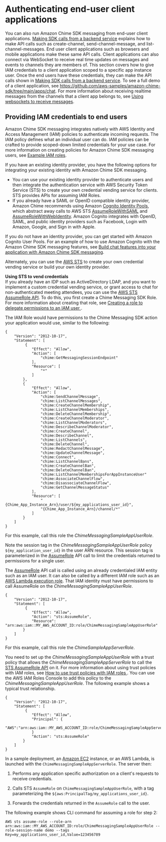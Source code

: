 # Authenticating end\-user client applications<a name="auth-client-apps"></a>

You can also run Amazon Chime SDK messaging from end\-user client applications\. [Making SDK calls from a backend service](call-from-backend.md) explains how to make API calls such as create\-channel, send\-channel\-message, and list\-channel\-messages\. End user client applications such as browsers and mobile applications make these same API calls\. Client applications can also connect via WebSocket to receive real time updates on messages and events to channels they are members of\. This section covers how to give IAM credentials to a client application scoped to a specific app instance user\. Once the end users have these credentials, they can make the API calls shown in [Making SDK calls from a backend service](call-from-backend.md)\. To see a full demo of a client application, see [ https://github\.com/aws\-samples/amazon\-chime\-sdk/tree/main/apps/chat](https://github.com/aws-samples/amazon-chime-sdk/tree/main/apps/chat)\. For more information about receiving realtime messages from the channels that a client app belongs to, see [Using websockets to receive messages](websockets.md)\.

## Providing IAM credentials to end users<a name="connect-id-provider"></a>

Amazon Chime SDK messaging integrates natively with AWS Identity and Access Management \(IAM\) policies to authenticate incoming requests\. The IAM policy defines what an individual user can do\. IAM policies can be crafted to provide scoped\-down limited credentials for your use case\. For more information on creating policies for Amazon Chime SDK messaging users, see [Example IAM roles](iam-roles.md)\.

If you have an existing identity provider, you have the following options for integrating your existing identity with Amazon Chime SDK messaging\.
+ You can use your existing identity provider to authenticate users and then integrate the authentication service with AWS Security Token Service \(STS\) to create your own credential vending service for clients\. STS provides APIs for assuming IAM Roles\.
+ If you already have a SAML or OpenID compatible identity provider, Amazon Chime recommends using Amazon [Cognito Identity Pools](https://docs.aws.amazon.com/cognito/latest/developerguide/identity-pools.html), which abstract away calls to AWS STS [AssumeRoleWithSAML](https://docs.aws.amazon.com/STS/latest/APIReference/API_AssumeRoleWithSAML.html) and [AssumeRoleWithWebIdentity](https://docs.aws.amazon.com/STS/latest/APIReference/API_AssumeRoleWithWebIdentity.html)\. Amazon Cognito integrates with OpenID, SAML, and public identity providers such as Facebook, Login with Amazon, Google, and Sign in with Apple\.

If you do not have an identity provider, you can get started with Amazon Cognito User Pools\. For an example of how to use Amazon Cognito with the Amazon Chime SDK messaging features, see [ Build chat features into your application with Amazon Chime SDK messaging](http://aws.amazon.com/blogs/business-productivity/build-chat-features-into-your-application-with-amazon-chime-sdk-messaging/)\. 

Alternately, you can use the [AWS STS](https://docs.aws.amazon.com/STS/latest/APIReference/welcome.html) to create your own credential vending service or build your own identity provider\.

**Using STS to vend credentials**  
If you already have an IDP such as ActiveDirectory LDAP, and you want to implement a custom credential vending service, or grant access to chat for non\-authenticated meeting attendees, you can use the [ AWS STS AssumeRole API](https://docs.aws.amazon.com/STS/latest/APIReference/API_AssumeRole.html)\. To do this, you first create a Chime Messaging SDK Role\. For more information about creating that role, see [ Creating a role to delegate permissions to an IAM user ](https://docs.aws.amazon.com/IAM/latest/UserGuide/id_roles_create_for-user.html)\.

The IAM Role would have permissions to the Chime Messaging SDK action your application would use, similar to the following:

```
{
    "Version": "2012-10-17",
    "Statement": [
         {
            "Effect": "Allow",
            "Action": [
                "chime:GetMessagingSessionEndpoint"
            ],
            "Resource": [
                "*"
            ]
        },
        {
            "Effect": "Allow",
            "Action": [
                "chime:SendChannelMessage",
                "chime:ListChannelMessages",
                "chime:CreateChannelMembership",
                "chime:ListChannelMemberships",
                "chime:DeleteChannelMembership",
                "chime:CreateChannelModerator",
                "chime:ListChannelModerators",
                "chime:DescribeChannelModerator",
                "chime:CreateChannel",
                "chime:DescribeChannel",
                "chime:ListChannels",
                "chime:DeleteChannel",
                "chime:RedactChannelMessage",
                "chime:UpdateChannelMessage",
                "chime:Connect",
                "chime:ListChannelBans",
                "chime:CreateChannelBan",
                "chime:DeleteChannelBan",
                "chime:ListChannelMembershipsForAppInstanceUser"
                "chime:AssociateChannelFlow",
                "chime:DisassociateChannelFlow",
                "chime:GetChannelMessageStatus"
            ],
            "Resource": [
                "{Chime_App_Instance_Arn}/user/${my_applications_user_id}",
                "{Chime_App_Instance_Arn}/channel/*"
            ]
        }
    ]
}
```

For this example, call this role the *ChimeMessagingSampleAppUserRole*\.

Note the session tag in the *ChimeMessagingSampleAppUserRole* policy `${my_application_user_id}` in the user ARN resource\. This session tag is parameterized in the [ AssumeRole](https://docs.aws.amazon.com/STS/latest/APIReference/API_AssumeRole.html) API call to limit the credentials returned to permissions for a single user\.

The [ AssumeRole](https://docs.aws.amazon.com/STS/latest/APIReference/API_AssumeRole.html) API call is called using an already credentialed IAM entity such as an IAM user\. It can also be called by a different IAM role such as an [AWS Lambda execution role](https://docs.aws.amazon.com/lambda/latest/dg/lambda-intro-execution-role.html)\. That IAM identity must have permissions to call AssumeRole on the *ChimeMessagingSampleAppUserRole*\. 

```
{
    "Version": "2012-10-17",
    "Statement": [
         {
            "Effect": "Allow",
            "Action": "sts:AssumeRole",
            "Resource": "arn:aws:iam::MY_AWS_ACCOUNT_ID:role/ChimeMessagingSampleAppUserRole"
        }
    ]
}
```

 For this example, call this role the *ChimeSampleAppServerRole*\.

You need to set up the *ChimeMessagingSampleAppUserRole* with a trust policy that allows the *ChimeMessagingSampleAppServerRole* to call the [STS AssumeRole API](https://docs.aws.amazon.com/STS/latest/APIReference/API_AssumeRole.html) on it\. For more information about using trust policies with IAM roles, see [ How to use trust policies with IAM roles ](http://aws.amazon.com/blogs/security/how-to-use-trust-policies-with-iam-roles/)\. You can use the AWS IAM Roles Console to add this policy to the *ChimeMessagingSampleAppUserRole*\. The following example shows a typical trust relationship\.

```
{
    "Version": "2012-10-17",
    "Statement": [
         {
            "Effect": "Allow",
            "Principal": {
               "AWS":"arn:aws:iam::MY_AWS_ACCOUNT_ID:role/ChimeMessagingSampleAppServerRole"
            }
            "Action": "sts:AssumeRole"
        }
    ]
}
```

 In a sample deployment, an [Amazon EC2](https://aws.amazon.com/ec2/) instance, or an AWS Lambda, is launched with the `ChimeMessagingSampleAppServerRole`\. The server then:

1. Performs any application specific authorization on a client's requests to receive credentials\.

1. Calls STS `AssumeRole` on `ChimeMessagingSampleAppUserRole`, with a tag parameterizing the `${aws:PrincipalTag/my_applications_user_id}`\.

1. Forwards the credentials returned in the `AssumeRole` call to the user\.

The following example shows CLI command for assuming a role for step 2:

`AWS sts assume-role --role-arn arn:aws:iam::MY_AWS_ACCOUNT_ID:role/ChimeMessagingSampleAppUserRole --role-session-name demo --tags Key=my_applications_user_id,Value=123456789 ` 